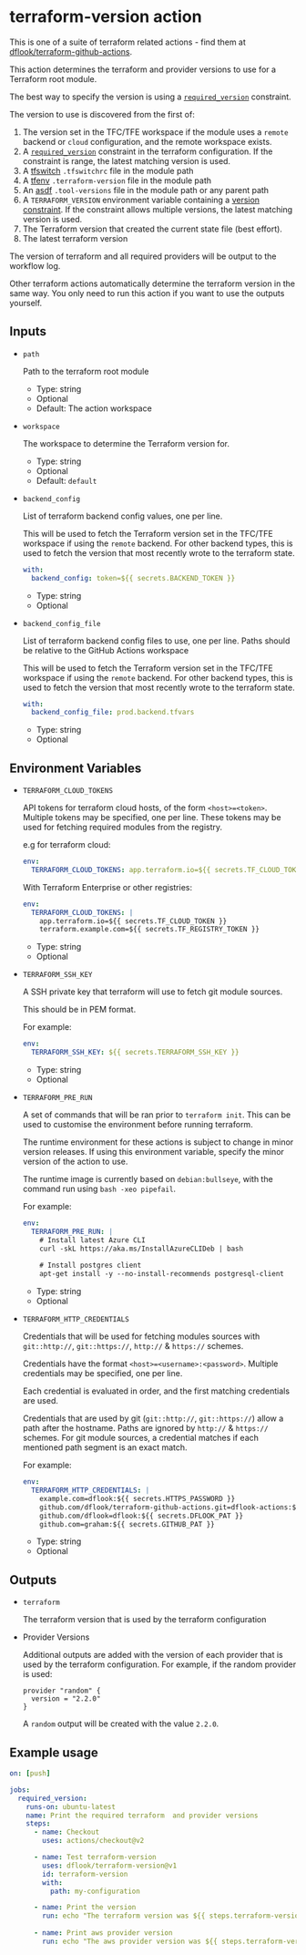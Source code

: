 # terraform-version action

This is one of a suite of terraform related actions - find them at [dflook/terraform-github-actions](https://github.com/dflook/terraform-github-actions).

This action determines the terraform and provider versions to use for a Terraform root module.

The best way to specify the version is using a [`required_version`](https://www.terraform.io/docs/configuration/terraform.html#specifying-a-required-terraform-version) constraint.

The version to use is discovered from the first of:
1. The version set in the TFC/TFE workspace if the module uses a `remote` backend or `cloud` configuration, and the remote workspace exists.
2. A [`required_version`](https://www.terraform.io/docs/configuration/terraform.html#specifying-a-required-terraform-version)
   constraint in the terraform configuration. If the constraint is range, the latest matching version is used.
3. A [tfswitch](https://warrensbox.github.io/terraform-switcher/) `.tfswitchrc` file in the module path
4. A [tfenv](https://github.com/tfutils/tfenv) `.terraform-version` file in the module path
5. An [asdf](https://asdf-vm.com/) `.tool-versions` file in the module path or any parent path
6. A `TERRAFORM_VERSION` environment variable containing a [version constraint](https://www.terraform.io/language/expressions/version-constraints).  If the constraint allows multiple versions, the latest matching version is used.
7. The Terraform version that created the current state file (best effort).
8. The latest terraform version

The version of terraform and all required providers will be output to the workflow log.

Other terraform actions automatically determine the terraform version
in the same way. You only need to run this action if you want to use the
outputs yourself.

## Inputs

* `path`

  Path to the terraform root module

  - Type: string
  - Optional
  - Default: The action workspace

* `workspace`

  The workspace to determine the Terraform version for.

  - Type: string
  - Optional
  - Default: `default`

* `backend_config`

  List of terraform backend config values, one per line.

  This will be used to fetch the Terraform version set in the TFC/TFE workspace if using the `remote` backend.
  For other backend types, this is used to fetch the version that most recently wrote to the terraform state.

  ```yaml
  with:
    backend_config: token=${{ secrets.BACKEND_TOKEN }}
  ```

  - Type: string
  - Optional

* `backend_config_file`

  List of terraform backend config files to use, one per line.
  Paths should be relative to the GitHub Actions workspace

  This will be used to fetch the Terraform version set in the TFC/TFE workspace if using the `remote` backend.
  For other backend types, this is used to fetch the version that most recently wrote to the terraform state.

  ```yaml
  with:
    backend_config_file: prod.backend.tfvars
  ```

  - Type: string
  - Optional

## Environment Variables

* `TERRAFORM_CLOUD_TOKENS`

  API tokens for terraform cloud hosts, of the form `<host>=<token>`. Multiple tokens may be specified, one per line.
  These tokens may be used for fetching required modules from the registry.

  e.g for terraform cloud:
  ```yaml
  env:
    TERRAFORM_CLOUD_TOKENS: app.terraform.io=${{ secrets.TF_CLOUD_TOKEN }}
  ```

  With Terraform Enterprise or other registries:
  ```yaml
  env:
    TERRAFORM_CLOUD_TOKENS: |
      app.terraform.io=${{ secrets.TF_CLOUD_TOKEN }}
      terraform.example.com=${{ secrets.TF_REGISTRY_TOKEN }}
  ```

  - Type: string
  - Optional

* `TERRAFORM_SSH_KEY`

  A SSH private key that terraform will use to fetch git module sources.

  This should be in PEM format.

  For example:
  ```yaml
  env:
    TERRAFORM_SSH_KEY: ${{ secrets.TERRAFORM_SSH_KEY }}
  ```

  - Type: string
  - Optional

* `TERRAFORM_PRE_RUN`

  A set of commands that will be ran prior to `terraform init`. This can be used to customise the environment before running terraform. 
  
  The runtime environment for these actions is subject to change in minor version releases. If using this environment variable, specify the minor version of the action to use.
  
  The runtime image is currently based on `debian:bullseye`, with the command run using `bash -xeo pipefail`.

  For example:
  ```yaml
  env:
    TERRAFORM_PRE_RUN: |
      # Install latest Azure CLI
      curl -skL https://aka.ms/InstallAzureCLIDeb | bash
      
      # Install postgres client
      apt-get install -y --no-install-recommends postgresql-client
  ```

  - Type: string
  - Optional

* `TERRAFORM_HTTP_CREDENTIALS`

  Credentials that will be used for fetching modules sources with `git::http://`, `git::https://`, `http://` & `https://` schemes.

  Credentials have the format `<host>=<username>:<password>`. Multiple credentials may be specified, one per line.

  Each credential is evaluated in order, and the first matching credentials are used. 

  Credentials that are used by git (`git::http://`, `git::https://`) allow a path after the hostname.
  Paths are ignored by `http://` & `https://` schemes.
  For git module sources, a credential matches if each mentioned path segment is an exact match.

  For example:
  ```yaml
  env:
    TERRAFORM_HTTP_CREDENTIALS: |
      example.com=dflook:${{ secrets.HTTPS_PASSWORD }}
      github.com/dflook/terraform-github-actions.git=dflook-actions:${{ secrets.ACTIONS_PAT }}
      github.com/dflook=dflook:${{ secrets.DFLOOK_PAT }}
      github.com=graham:${{ secrets.GITHUB_PAT }}  
  ```

  - Type: string
  - Optional

## Outputs

* `terraform`

  The terraform version that is used by the terraform configuration

* Provider Versions

  Additional outputs are added with the version of each provider that
  is used by the terraform configuration. For example, if the random
  provider is used:

  ```hcl
  provider "random" {
    version = "2.2.0"
  }
  ```

  A `random` output will be created with the value `2.2.0`.

## Example usage

```yaml
on: [push]

jobs:
  required_version:
    runs-on: ubuntu-latest
    name: Print the required terraform  and provider versions
    steps:
      - name: Checkout
        uses: actions/checkout@v2

      - name: Test terraform-version
        uses: dflook/terraform-version@v1
        id: terraform-version
        with:
          path: my-configuration

      - name: Print the version
        run: echo "The terraform version was ${{ steps.terraform-version.outputs.terraform }}"
        
      - name: Print aws provider version
        run: echo "The aws provider version was ${{ steps.terraform-version.outputs.aws }}"        
```
